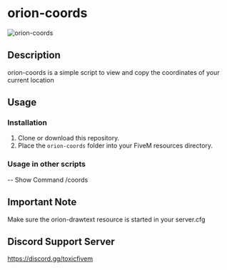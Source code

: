 # orion-coords

![orion-coords](https://i.imgur.com/VNvefo6.png)

## Description

orion-coords is a simple script to view and copy the coordinates of your current location
## Usage

### Installation

1. Clone or download this repository.
2. Place the `orion-coords` folder into your FiveM resources directory.

### Usage in other scripts

-- Show Command
/coords

## Important Note
Make sure the orion-drawtext resource is started in your server.cfg

## Discord Support Server
https://discord.gg/toxicfivem